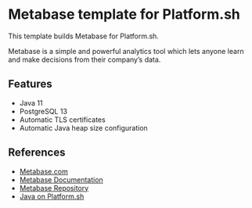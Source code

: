 # Metabase template for Platform.sh

This template builds Metabase for Platform.sh.

Metabase is a simple and powerful analytics tool which lets anyone learn and make decisions from their company’s data.

## Features

* Java 11
* PostgreSQL 13
* Automatic TLS certificates
* Automatic Java heap size configuration

## References

* [Metabase.com](https://www.metabase.com/)
* [Metabase Documentation](https://www.metabase.com/docs/latest/)
* [Metabase Repository](https://github.com/metabase/metabase)
* [Java on Platform.sh](https://docs.platform.sh/languages/java.html)
